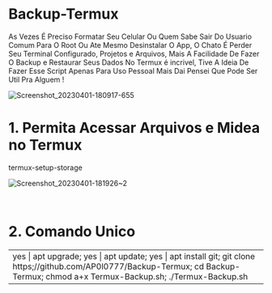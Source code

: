 # Backup-Termux
<p> As Vezes É Preciso Formatar Seu Celular Ou Quem Sabe Sair Do Usuario Comum Para O Root Ou Ate Mesmo Desinstalar O App, O Chato É Perder Seu Terminal Configurado, Projetos e Arquivos, Mais A Facilidade De Fazer O Backup e Restaurar Seus Dados No Termux é incrivel, Tive A Ideia De Fazer Esse Script Apenas Para Uso Pessoal Mais Dai Pensei Que Pode Ser Util Pra Alguem ! </p> 

![Screenshot_20230401-180917-655](https://user-images.githubusercontent.com/105818448/229314085-70924c6b-a507-4fba-8d15-ea5a0bcd2563.png)
# 1. Permita Acessar Arquivos e Midea no Termux
termux-setup-storage

![Screenshot_20230401-181926~2](https://user-images.githubusercontent.com/105818448/229314634-85101715-084f-491c-8f2f-33c5ef645937.png)

<br>

<table>

<tbody>
<h1> 2. Comando Unico</h1>
<tr>
<td>yes | apt upgrade; yes | apt update; yes | apt install git; git clone https;//github.com/AP0l0777/Backup-Termux; cd Backup-Termux; chmod a+x Termux-Backup.sh; ./Termux-Backup.sh</td>
</tr>
</tbody>
</tab
